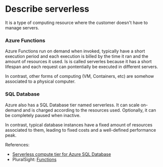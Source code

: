 # Describe serverless

It is a type of computing resource where the customer doesn't have to manage servers. 

### Azure Functions

Azure Functions run on demand when invoked, typically have a short execution period and each execution is billed by the time it ran and the amount of resources it used. Is is called serverles because it has a short lifespan and each request can pontentially be executed in different servers. 

In contrast, other forms of computing (VM, Containers, etc) are somehow associated to a physical computer.

### SQL Database

Azure also has a SQL Database tier named serverless. It can scale on-demand and is charged according to the resources used. Optionally, it can be completely paused when inactive.

In contrast, typical database instances have a fixed amount of resources associated to them, leading to fixed costs and a well-defined performance peak.

References:

* [Serverless compute tier for Azure SQL Database](https://learn.microsoft.com/en-us/azure/azure-sql/database/serverless-tier-overview?view=azuresql&tabs=general-purpose)
* PluralSight: [Functions](https://app.pluralsight.com/course-player?clipId=fb2250be-88ab-44ce-8884-d867c175bb6a)


